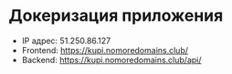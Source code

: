 # Докеризация приложения

* IP адрес: 51.250.86.127
* Frontend: https://kupi.nomoredomains.club/
* Backend: https://kupi.nomoredomains.club/api/
